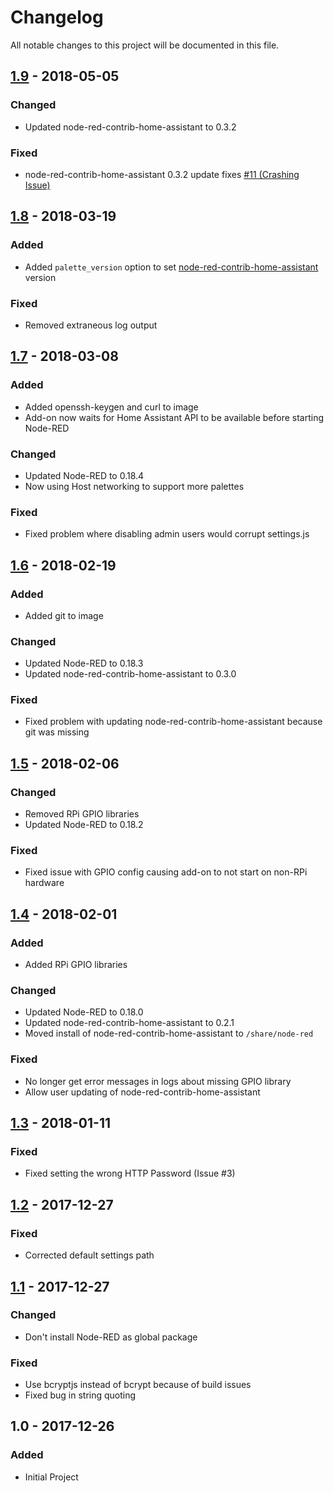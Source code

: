 # Changelog
All notable changes to this project will be documented in this file.

## [1.9] - 2018-05-05
### Changed
- Updated node-red-contrib-home-assistant to 0.3.2

### Fixed
- node-red-contrib-home-assistant 0.3.2 update fixes [#11 (Crashing Issue)](https://github.com/korylprince/hassio-node-red/issues/11)

## [1.8] - 2018-03-19
### Added
- Added `palette_version` option to set [node-red-contrib-home-assistant](https://github.com/AYapejian/node-red-contrib-home-assistant) version

### Fixed
- Removed extraneous log output

## [1.7] - 2018-03-08
### Added
- Added openssh-keygen and curl to image
- Add-on now waits for Home Assistant API to be available before starting Node-RED

### Changed
- Updated Node-RED to 0.18.4
- Now using Host networking to support more palettes

### Fixed
- Fixed problem where disabling admin users would corrupt settings.js

## [1.6] - 2018-02-19
### Added
- Added git to image

### Changed
- Updated Node-RED to 0.18.3
- Updated node-red-contrib-home-assistant to 0.3.0

### Fixed
- Fixed problem with updating node-red-contrib-home-assistant because git was missing

## [1.5] - 2018-02-06
### Changed
- Removed RPi GPIO libraries
- Updated Node-RED to 0.18.2

### Fixed
- Fixed issue with GPIO config causing add-on to not start on non-RPi hardware

## [1.4] - 2018-02-01
### Added
- Added RPi GPIO libraries

### Changed
- Updated Node-RED to 0.18.0
- Updated node-red-contrib-home-assistant to 0.2.1
- Moved install of node-red-contrib-home-assistant to `/share/node-red`

### Fixed
- No longer get error messages in logs about missing GPIO library
- Allow user updating of node-red-contrib-home-assistant

## [1.3] - 2018-01-11
### Fixed
- Fixed setting the wrong HTTP Password (Issue #3)

## [1.2] - 2017-12-27
### Fixed
- Corrected default settings path

## [1.1] - 2017-12-27
### Changed
- Don't install Node-RED as global package

### Fixed
- Use bcryptjs instead of bcrypt because of build issues
- Fixed bug in string quoting

## 1.0 - 2017-12-26
### Added
- Initial Project

[1.9]: https://github.com/korylprince/hassio-node-red/compare/1.8...1.9
[1.8]: https://github.com/korylprince/hassio-node-red/compare/1.7...1.8
[1.7]: https://github.com/korylprince/hassio-node-red/compare/1.6...1.7
[1.6]: https://github.com/korylprince/hassio-node-red/compare/1.5...1.6
[1.5]: https://github.com/korylprince/hassio-node-red/compare/1.4...1.5
[1.4]: https://github.com/korylprince/hassio-node-red/compare/1.3...1.4
[1.3]: https://github.com/korylprince/hassio-node-red/compare/1.2...1.3
[1.2]: https://github.com/korylprince/hassio-node-red/compare/1.1...1.2
[1.1]: https://github.com/korylprince/hassio-node-red/compare/1.0...1.1
